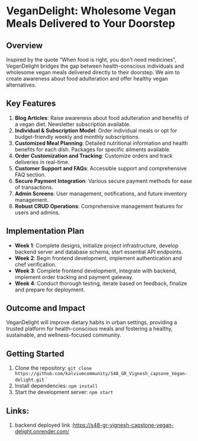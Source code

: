 # VeganDelight: Wholesome Vegan Meals Delivered to Your Doorstep

## Overview

Inspired by the quote “When food is right, you don’t need medicines”, VeganDelight bridges the gap between health-conscious individuals and wholesome vegan meals delivered directly to their doorstep. We aim to create awareness about food adulteration and offer healthy vegan alternatives.

## Key Features

1. **Blog Articles**: Raise awareness about food adulteration and benefits of a vegan diet. Newsletter subscription available.
2. **Individual & Subscription Model**: Order individual meals or opt for budget-friendly weekly and monthly subscriptions.
3. **Customized Meal Planning**: Detailed nutritional information and health benefits for each dish. Packages for specific ailments available.
4. **Order Customization and Tracking**: Customize orders and track deliveries in real-time.
5. **Customer Support and FAQs**: Accessible support and comprehensive FAQ section.
6. **Secure Payment Integration**: Various secure payment methods for ease of transactions.
7. **Admin Screens**: User management, notifications, and future inventory management.
8. **Robust CRUD Operations**: Comprehensive management features for users and admins.

## Implementation Plan

- **Week 1**: Complete designs, initialize project infrastructure, develop backend server and database schema, start essential API endpoints.
- **Week 2**: Begin frontend development, implement authentication and chef verification.
- **Week 3**: Complete frontend development, integrate with backend, implement order tracking and payment gateway.
- **Week 4**: Conduct thorough testing, iterate based on feedback, finalize and prepare for deployment.

## Outcome and Impact

VeganDelight will improve dietary habits in urban settings, providing a trusted platform for health-conscious meals and fostering a healthy, sustainable, and wellness-focused community.

## Getting Started

1. Clone the repository: `git clone https://github.com/kalviumcommunity/S48_GR_Vignesh_capsone_Vegan-delight.git`
   `
2. Install dependencies: `npm install`
3. Start the development server: `npm start`

## Links:
1. backend deployed link :https://s48-gr-vignesh-capstone-vegan-delight.onrender.com/
